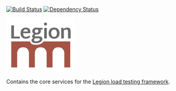 
[![Build Status](https://travis-ci.org/lane-webperformance/legion-core.svg?branch=master)](https://travis-ci.org/lane-webperformance/legion-core)
[![Dependency Status](https://gemnasium.com/badges/github.com/lane-webperformance/legion-core.svg)](https://gemnasium.com/github.com/lane-webperformance/legion-core)

![Legion Logo (Red)](./legion-logo-red.png "Legion Framework")

Contains the core services for the [Legion load testing framework](https://www.github.com/lane-webperformance/legion).

